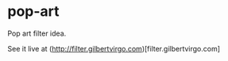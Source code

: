 # pop-art
Pop art filter idea.

See it live at (http://filter.gilbertvirgo.com)[filter.gilbertvirgo.com]
